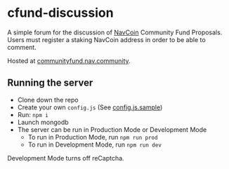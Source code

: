 # cfund-discussion

A simple forum for the discussion of [NavCoin](www.navcoin.org) Community Fund Proposals.  
Users must register a staking NavCoin address in order to be able to comment.

Hosted at [communityfund.nav.community](communityfund.nav.community).

## Running the server

- Clone down the repo
- Create your own `config.js` (See [config.js.sample](config.js.sample))
- Run: `npm i`
- Launch mongodb
- The server can be run in Production Mode or Development Mode
  - To run in Production Mode, run `npm run prod`
  - To run in Development Mode, run `npm run dev`

Development Mode turns off reCaptcha.